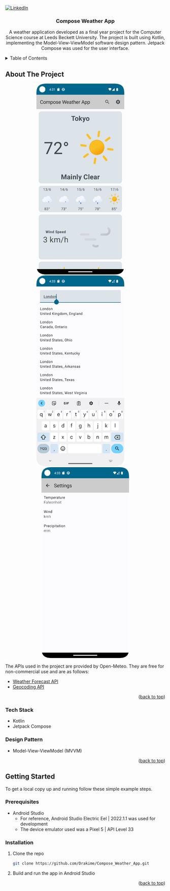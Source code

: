 <!-- Improved compatibility of back to top link: See: https://github.com/othneildrew/Best-README-Template/pull/73 -->
<a name="readme-top"></a>
<!--
*** Thanks for checking out the Best-README-Template. If you have a suggestion
*** that would make this better, please fork the repo and create a pull request
*** or simply open an issue with the tag "enhancement".
*** Don't forget to give the project a star!
*** Thanks again! Now go create something AMAZING! :D
-->



<!-- PROJECT SHIELDS -->
<!--
*** I'm using markdown "reference style" links for readability.
*** Reference links are enclosed in brackets [ ] instead of parentheses ( ).
*** See the bottom of this document for the declaration of the reference variables
*** for contributors-url, forks-url, etc. This is an optional, concise syntax you may use.
*** https://www.markdownguide.org/basic-syntax/#reference-style-links
-->
<!-- [![Contributors][contributors-shield]][contributors-url] -->
<!-- [![Forks][forks-shield]][forks-url] -->
<!-- [![Stargazers][stars-shield]][stars-url] -->
<!-- [![Issues][issues-shield]][issues-url] -->
<!-- [![MIT License][license-shield]][license-url] -->
[![LinkedIn][linkedin-shield]][linkedin-url]



<!-- PROJECT LOGO -->
<!-- <br />
<div align="center">
  <a href="https://github.com/drakime/Compose_Weather_App">
    <img src="images/logo.png" alt="Logo" width="80" height="80">
  </a> -->

<h3 align="center">Compose Weather App</h3>

  <p align="center">
    A weather application developed as a final year project for the Computer Science course at Leeds Beckett University.
    The project is built using Kotlin, implementing the Model-View-ViewModel software design pattern.
    Jetpack Compose was used for the user interface.
    <br />
    <!-- <a href="https://github.com/Drakime/Compose_Weather_App"><strong>Explore the docs »</strong></a>
    <br />
    <br />
    <a href="https://github.com/Drakime/Compose_Weather_App">View Demo</a>
    ·
    <a href="https://github.com/Drakime/Compose_Weather_App/issues">Report Bug</a>
    ·
    <a href="https://github.com/Drakime/Compose_Weather_App/issues">Request Feature</a> -->
  </p>
</div>



<!-- TABLE OF CONTENTS -->
<details>
  <summary>Table of Contents</summary>
  <ol>
    <li>
      <a href="#about-the-project">About The Project</a>
      <ul>
        <li><a href="#tech-stack">Tech Stack</a></li>
        <li><a href="#design-pattern">Design Pattern</a></li>
      </ul>
    </li>
    <li>
      <a href="#getting-started">Getting Started</a>
      <ul>
        <li><a href="#prerequisites">Prerequisites</a></li>
        <li><a href="#installation">Installation</a></li>
      </ul>
    </li>
    <!-- <li><a href="#usage">Usage</a></li>
    <li><a href="#roadmap">Roadmap</a></li>
    <li><a href="#contributing">Contributing</a></li>
    <li><a href="#license">License</a></li>
    <li><a href="#contact">Contact</a></li>
    <li><a href="#acknowledgments">Acknowledgments</a></li> -->
  </ol>
</details>



<!-- ABOUT THE PROJECT -->
## About The Project

<p align="center">
  <img src="img/home-screen.png" height="600px">
  &nbsp; &nbsp; &nbsp; &nbsp;
  <img src="img/search-screen.png" height="600px">
  &nbsp; &nbsp; &nbsp; &nbsp;
  <img src="img/settings-screen.png" height="600px">
</p>

The APIs used in the project are provided by Open-Meteo. They are free for non-commercial use and are as follows:
- [Weather Forecast API](https://open-meteo.com/en/docs)
- [Geocoding API](https://open-meteo.com/en/docs/geocoding-api)
<!-- Here's a blank template to get started: To avoid retyping too much info. Do a search and replace with your text editor for the following: `Drakime`, `Compose_Weather_App`, `twitter_handle`, `linkedin_username`, `email_client`, `email`, `project_title`, `project_description` -->

<p align="right">(<a href="#readme-top">back to top</a>)</p>



### Tech Stack

<!-- * [![Next][Next.js]][Next-url]
* [![React][React.js]][React-url]
* [![Vue][Vue.js]][Vue-url]
* [![Angular][Angular.io]][Angular-url]
* [![Svelte][Svelte.dev]][Svelte-url]
* [![Laravel][Laravel.com]][Laravel-url]
* [![Bootstrap][Bootstrap.com]][Bootstrap-url]
* [![JQuery][JQuery.com]][JQuery-url] -->

* Kotlin
* Jetpack Compose

### Design Pattern
* Model-View-ViewModel (MVVM)

<p align="right">(<a href="#readme-top">back to top</a>)</p>



<!-- GETTING STARTED -->
## Getting Started

To get a local copy up and running follow these simple example steps.

### Prerequisites

* Android Studio
   * For reference, Android Studio Electric Eel | 2022.1.1 was used for development
   * The device emulator used was a Pixel 5 | API Level 33

### Installation

1. Clone the repo
   ```sh
   git clone https://github.com/Drakime/Compose_Weather_App.git
   ```
2. Build and run the app in Android Studio

<p align="right">(<a href="#readme-top">back to top</a>)</p>



<!-- USAGE EXAMPLES -->
<!-- ## Usage

Use this space to show useful examples of how a project can be used. Additional screenshots, code examples and demos work well in this space. You may also link to more resources.

_For more examples, please refer to the [Documentation](https://example.com)_

<p align="right">(<a href="#readme-top">back to top</a>)</p> -->



<!-- ROADMAP -->
<!-- ## Roadmap

- [ ] Feature 1
- [ ] Feature 2
- [ ] Feature 3
    - [ ] Nested Feature

See the [open issues](https://github.com/Drakime/Compose_Weather_App/issues) for a full list of proposed features (and known issues).

<p align="right">(<a href="#readme-top">back to top</a>)</p> -->



<!-- CONTRIBUTING -->
<!-- ## Contributing

Contributions are what make the open source community such an amazing place to learn, inspire, and create. Any contributions you make are **greatly appreciated**.

If you have a suggestion that would make this better, please fork the repo and create a pull request. You can also simply open an issue with the tag "enhancement".
Don't forget to give the project a star! Thanks again!

1. Fork the Project
2. Create your Feature Branch (`git checkout -b feature/AmazingFeature`)
3. Commit your Changes (`git commit -m 'Add some AmazingFeature'`)
4. Push to the Branch (`git push origin feature/AmazingFeature`)
5. Open a Pull Request

<p align="right">(<a href="#readme-top">back to top</a>)</p> -->



<!-- LICENSE -->
<!-- ## License

Distributed under the MIT License. See `LICENSE.txt` for more information.

<p align="right">(<a href="#readme-top">back to top</a>)</p> -->



<!-- CONTACT -->
<!-- ## Contact

Your Name - [@twitter_handle](https://twitter.com/twitter_handle) - email@email_client.com

Project Link: [https://github.com/Drakime/Compose_Weather_App](https://github.com/Drakime/Compose_Weather_App)

<p align="right">(<a href="#readme-top">back to top</a>)</p> -->



<!-- ACKNOWLEDGMENTS -->
<!-- ## Acknowledgments

* []()
* []()
* []()

<p align="right">(<a href="#readme-top">back to top</a>)</p> -->



<!-- MARKDOWN LINKS & IMAGES -->
<!-- https://www.markdownguide.org/basic-syntax/#reference-style-links -->
[contributors-shield]: https://img.shields.io/github/contributors/Drakime/Compose_Weather_App.svg?style=for-the-badge
[contributors-url]: https://github.com/Drakime/Compose_Weather_App/graphs/contributors
[forks-shield]: https://img.shields.io/github/forks/Drakime/Compose_Weather_App.svg?style=for-the-badge
[forks-url]: https://github.com/Drakime/Compose_Weather_App/network/members
[stars-shield]: https://img.shields.io/github/stars/Drakime/Compose_Weather_App.svg?style=for-the-badge
[stars-url]: https://github.com/Drakime/Compose_Weather_App/stargazers
[issues-shield]: https://img.shields.io/github/issues/Drakime/Compose_Weather_App.svg?style=for-the-badge
[issues-url]: https://github.com/Drakime/Compose_Weather_App/issues
[license-shield]: https://img.shields.io/github/license/Drakime/Compose_Weather_App.svg?style=for-the-badge
[license-url]: https://github.com/Drakime/Compose_Weather_App/blob/master/LICENSE.txt
[linkedin-shield]: https://img.shields.io/badge/-LinkedIn-black.svg?style=for-the-badge&logo=linkedin&colorB=555
[linkedin-url]: https://www.linkedin.com/in/hung-diep/
[product-screenshot]: images/screenshot.png
[Next.js]: https://img.shields.io/badge/next.js-000000?style=for-the-badge&logo=nextdotjs&logoColor=white
[Next-url]: https://nextjs.org/
[React.js]: https://img.shields.io/badge/React-20232A?style=for-the-badge&logo=react&logoColor=61DAFB
[React-url]: https://reactjs.org/
[Vue.js]: https://img.shields.io/badge/Vue.js-35495E?style=for-the-badge&logo=vuedotjs&logoColor=4FC08D
[Vue-url]: https://vuejs.org/
[Angular.io]: https://img.shields.io/badge/Angular-DD0031?style=for-the-badge&logo=angular&logoColor=white
[Angular-url]: https://angular.io/
[Svelte.dev]: https://img.shields.io/badge/Svelte-4A4A55?style=for-the-badge&logo=svelte&logoColor=FF3E00
[Svelte-url]: https://svelte.dev/
[Laravel.com]: https://img.shields.io/badge/Laravel-FF2D20?style=for-the-badge&logo=laravel&logoColor=white
[Laravel-url]: https://laravel.com
[Bootstrap.com]: https://img.shields.io/badge/Bootstrap-563D7C?style=for-the-badge&logo=bootstrap&logoColor=white
[Bootstrap-url]: https://getbootstrap.com
[JQuery.com]: https://img.shields.io/badge/jQuery-0769AD?style=for-the-badge&logo=jquery&logoColor=white
[JQuery-url]: https://jquery.com 
